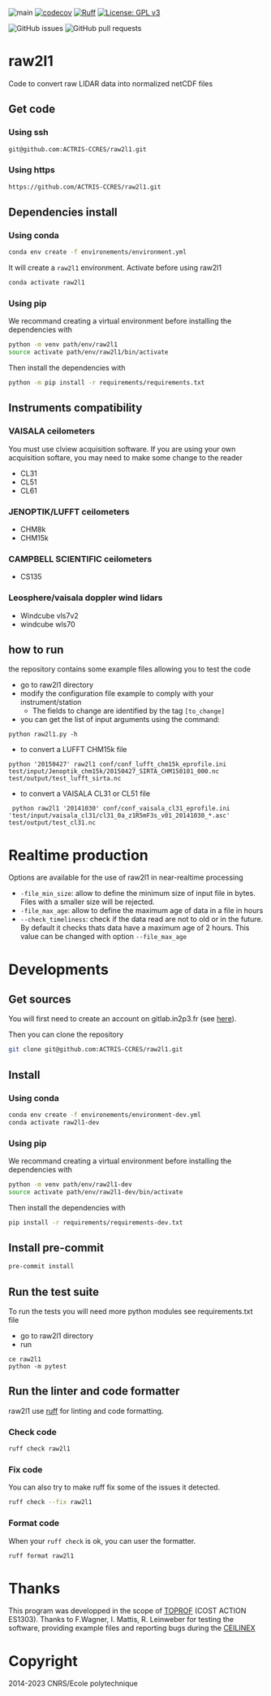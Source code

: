 ![main](https://github.com/ACTRIS-CCRES/raw2l1/actions/workflows/ci.yaml/badge.svg?branch=master)
[![codecov](https://codecov.io/gh/ACTRIS-CCRES/raw2l1/graph/badge.svg?token=7BVO7V5IA8)](https://codecov.io/gh/ACTRIS-CCRES/raw2l1)
[![Ruff](https://img.shields.io/endpoint?url=https://raw.githubusercontent.com/astral-sh/ruff/main/assets/badge/v2.json)](https://github.com/astral-sh/ruff)
[![License: GPL v3](https://img.shields.io/badge/License-GPLv3-blue.svg)](https://www.gnu.org/licenses/gpl-3.0)

![GitHub issues](https://img.shields.io/github/issues/ACTRIS-CCRES/raw2l1)
![GitHub pull requests](https://img.shields.io/github/issues-pr/ACTRIS-CCRES/raw2l1)



# raw2l1

Code to convert raw LIDAR data into normalized netCDF files

## Get code

### Using ssh

```bash
git@github.com:ACTRIS-CCRES/raw2l1.git
```

### Using https

```bash
https://github.com/ACTRIS-CCRES/raw2l1.git
```

## Dependencies install

### Using conda

```bash
conda env create -f environements/environment.yml
```

It will create a `raw2l1` environment. Activate before using raw2l1

```bash
conda activate raw2l1
```

### Using pip

We recommand creating a virtual environment before installing the dependencies with

```bash
python -m venv path/env/raw2l1
source activate path/env/raw2l1/bin/activate
```

Then install the dependencies with

```bash
python -m pip install -r requirements/requirements.txt
```

## Instruments compatibility

### VAISALA ceilometers

You must use clview acquisition software. If you are using your own acquisition softare, you may need to make some change to the reader
- CL31
- CL51
- CL61

### JENOPTIK/LUFFT ceilometers

- CHM8k
- CHM15k

### CAMPBELL SCIENTIFIC ceilometers

- CS135

### Leosphere/vaisala doppler wind lidars

- Windcube vls7v2
- windcube wls70

## how to run

the repository contains some example files allowing you to test the code

- go to raw2l1 directory
- modify the configuration file example to comply with your instrument/station
  - The fields to change are identified by the tag `[to_change]`
- you can get the list of input arguments using the command:

```
python raw2l1.py -h
```


- to convert a LUFFT CHM15k file

```
python '20150427' raw2l1 conf/conf_lufft_chm15k_eprofile.ini test/input/Jenoptik_chm15k/20150427_SIRTA_CHM150101_000.nc test/output/test_lufft_sirta.nc
```

- to convert a VAISALA CL31 or CL51 file

```
 python raw2l1 '20141030' conf/conf_vaisala_cl31_eprofile.ini 'test/input/vaisala_cl31/cl31_0a_z1R5mF3s_v01_20141030_*.asc' test/output/test_cl31.nc
```

# Realtime production

Options are available for the use of raw2l1 in near-realtime processing

- ```-file_min_size```: allow to define the minimum size of input file in bytes. Files with a smaller size will be rejected.
- ```-file_max_age```: allow to define the maximum age of data in a file in hours
- ```--check_timeliness```: check if the data read are not to old or in the future. By default it checks thats data have a maximum age of 2 hours. This value can be changed with option ```--file_max_age```

# Developments

## Get sources

You will first need to create an account on gitlab.in2p3.fr (see [here](https://doc.cc.in2p3.fr/en/Collaborative-tools/tools/gitlab.html#account-registration)).

Then you can clone the repository

```bash
git clone git@github.com:ACTRIS-CCRES/raw2l1.git
```

## Install

### Using conda

```bash
conda env create -f environements/environment-dev.yml
conda activate raw2l1-dev
```

### Using pip

We recommand creating a virtual environment before installing the dependencies with

```bash
python -m venv path/env/raw2l1-dev
source activate path/env/raw2l1-dev/bin/activate
```

Then install the dependencies with

```bash
pip install -r requirements/requirements-dev.txt
```

## Install pre-commit

```bash
pre-commit install
```

## Run the test suite

To run the tests you will need more python modules see requirements.txt file

- go to raw2l1 directory
- run

```
ce raw2l1
python -m pytest
```

## Run the linter and code formatter

raw2l1 use [ruff](https://astral.sh/ruff) for linting and code formatting.

### Check code

```bash
ruff check raw2l1
```

### Fix code

You can also try to make ruff fix some of the issues it detected.

```bash
ruff check --fix raw2l1
```

### Format code

When your `ruff check` is ok, you can user the formatter.

```bash
ruff format raw2l1
```

# Thanks

This program was developped in the scope of [TOPROF](http://www.toprof.imaa.cnr.it/) (COST ACTION ES1303).
Thanks to F.Wagner, I. Mattis, R. Leinweber for testing the software, providing example files and reporting bugs during the [CEILINEX](http://ceilinex2015.de)

# Copyright

2014-2023 CNRS/Ecole polytechnique
